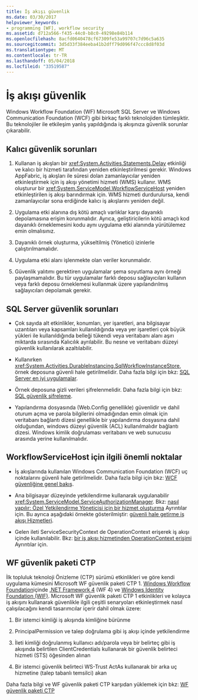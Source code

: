 ```yaml
---
title: İş akışı güvenlik
ms.date: 03/30/2017
helpviewer_keywords:
- programming [WF], workflow security
ms.assetid: d712a566-f435-44c0-b8c0-49298e84b114
ms.openlocfilehash: 8acfd0640478cf67309fe53a99707c7d96c5a635
ms.sourcegitcommit: 3d5d33f384eeba41b2dff79d096f47ccc8d8f03d
ms.translationtype: MT
ms.contentlocale: tr-TR
ms.lasthandoff: 05/04/2018
ms.locfileid: "33519587"
---
```

# <a name="workflow-security"></a>İş akışı güvenlik
Windows Workflow Foundation (WF) Microsoft SQL Server ve Windows Communication Foundation (WCF) gibi birkaç farklı teknolojiden tümleşiktir. Bu teknolojiler ile etkileşim yanlış yapıldığında iş akışınıza güvenlik sorunlar çıkarabilir.  
  
## <a name="persistence-security-concerns"></a>Kalıcı güvenlik sorunları  
  
1.  Kullanan iş akışları bir <xref:System.Activities.Statements.Delay> etkinliği ve kalıcı bir hizmeti tarafından yeniden etkinleştirilmesi gerekir. Windows AppFabric, iş akışları ile süresi dolan zamanlayıcılar yeniden etkinleştirmek için iş akışı yönetimi hizmeti (WMS) kullanır. WMS oluşturur bir <xref:System.ServiceModel.WorkflowServiceHost> yeniden etkinleştirilen iş akışı barındırmak için. WMS hizmeti durdurulursa, kendi zamanlayıcılar sona erdiğinde kalıcı iş akışlarını yeniden değil.  
  
2.  Uygulama etki alanına dış kötü amaçlı varlıklar karşı dayanıklı depolamasına erişim korunmalıdır. Ayrıca, geliştiricilerin kötü amaçlı kod dayanıklı örneklemesini kodu aynı uygulama etki alanında yürütülemez emin olmalısınız.  
  
3.  Dayanıklı örnek oluşturma, yükseltilmiş (Yönetici) izinlerle çalıştırılmamalıdır.  
  
4.  Uygulama etki alanı işlenmekte olan veriler korunmalıdır.  
  
5.  Güvenlik yalıtımı gerektiren uygulamalar şema soyutlama aynı örneği paylaşmamalıdır. Bu tür uygulamalar farklı deposu sağlayıcıları kullanın veya farklı deposu örneklemesi kullanmak üzere yapılandırılmış sağlayıcıları depolamak gerekir.  
  
## <a name="sql-server-security-concerns"></a>SQL Server güvenlik sorunları  
  
-   Çok sayıda alt etkinlikler, konumları, yer işaretleri, ana bilgisayar uzantıları veya kapsamları kullanıldığında veya yer işaretleri çok büyük yükleri ile kullanıldığında belleği tükendi veya veritabanı alanı aşırı miktarda sırasında Kalıcılık ayrılabilir. Bu nesne ve veritabanı düzeyi güvenlik kullanılarak azaltılabilir.  
  
-   Kullanırken <xref:System.Activities.DurableInstancing.SqlWorkflowInstanceStore>, örnek deposuna güvenli hale getirilmelidir. Daha fazla bilgi için bkz: [SQL Server en iyi uygulamalar](http://go.microsoft.com/fwlink/?LinkId=164972).  
  
-   Örnek deposuna gizli verileri şifrelenmelidir. Daha fazla bilgi için bkz: [SQL güvenlik şifreleme](http://go.microsoft.com/fwlink/?LinkId=164976).  
  
-   Yapılandırma dosyasında (Web.Config genellikle) güvenlidir ve dahil oturum açma ve parola bilgilerini olmadığından emin olmak için veritabanı bağlantı dizesi genellikle bir yapılandırma dosyasına dahil olduğundan, windows düzeyi güvenlik (ACL) kullanılmalıdır bağlantı dizesi. Windows kimlik doğrulaması veritabanı ve web sunucusu arasında yerine kullanılmalıdır.  
  
## <a name="considerations-for-workflowservicehost"></a>WorkflowServiceHost için ilgili önemli noktalar  
  
-   İş akışlarında kullanılan Windows Communication Foundation (WCF) uç noktalarını güvenli hale getirilmelidir. Daha fazla bilgi için bkz: [WCF güvenliğine genel bakış](http://go.microsoft.com/fwlink/?LinkID=164975).  
  
-   Ana bilgisayar düzeyinde yetkilendirme kullanarak uygulanabilir <xref:System.ServiceModel.ServiceAuthorizationManager>. Bkz: [nasıl yapılır: Özel Yetkilendirme Yöneticisi için bir hizmet oluşturma](http://go.microsoft.com/fwlink/?LinkId=192228) Ayrıntılar için. Bu ayrıca aşağıdaki örnekte gösterilmiştir: [güvenli hale getirme iş akışı Hizmetleri](../../../docs/framework/windows-workflow-foundation/samples/securing-workflow-services.md).  
  
-   Gelen ileti ServiceSecurityContext de OperationContext erişerek iş akışı içinde kullanılabilir.  Bkz: [bir iş akışı hizmetinden OperationContext erişimi](../../../docs/framework/wcf/feature-details/accessing-operationcontext-from-a-workflow-service.md) Ayrıntılar için.  
  
## <a name="wf-security-pack-ctp"></a>WF güvenlik paketi CTP  
 İlk topluluk teknoloji Önizleme (CTP) sürümü etkinlikleri ve göre kendi uygulama kümesini Microsoft WF güvenlik paketi CTP 1. [Windows Workflow Foundation](http://msdn.microsoft.com/netframework/aa663328.aspx)içinde [.NET Framework 4](http://msdn.microsoft.com/netframework/default.aspx) (WF 4) ve [Windows Identity Foundation (WIF)](http://msdn.microsoft.com/security/aa570351.aspx).  Microsoft WF güvenlik paketi CTP 1 etkinlikleri ve kolayca iş akışını kullanarak güvenlikle ilgili çeşitli senaryoları etkinleştirmek nasıl çalışılacağını kendi tasarımcılar içerir dahil olmak üzere:  
  
1.  Bir istemci kimliği iş akışında kimliğine bürünme  
  
2.  PrincipalPermission ve talep doğrulama gibi iş akışı içinde yetkilendirme  
  
3.  İleti kimliği doğrulanmış kullanıcı adı/parola veya bir belirteç gibi iş akışında belirtilen ClientCredentials kullanarak bir güvenlik belirteci hizmeti (STS) öğesinden alınan  
  
4.  Bir istemci güvenlik belirteci WS-Trust ActAs kullanarak bir arka uç hizmetine (talep tabanlı temsilci) akan  
  
Daha fazla bilgi ve WF güvenlik paketi CTP karşıdan yüklemek için bkz: [WF güvenlik paketi CTP](http://wf.codeplex.com/releases/view/48114)